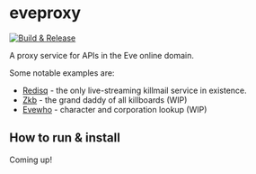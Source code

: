 # eveproxy

[![Build & Release](https://github.com/tonycknight/eveproxy/actions/workflows/build.yml/badge.svg)](https://github.com/tonycknight/eveproxy/actions/workflows/build.yml)

A proxy service for APIs in the Eve online domain.

Some notable examples are:
- [Redisq](https://github.com/zKillboard/RedisQ) - the only live-streaming killmail service in existence.
- [Zkb](https://github.com/zKillboard/zKillboard) - the grand daddy of all killboards (WIP)
- [Evewho](https://github.com/zKillboard/evewho) - character and corporation lookup (WIP)

## How to run & install

Coming up!

